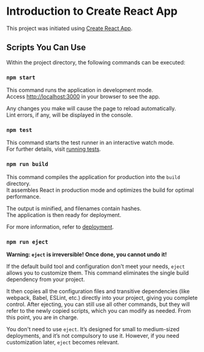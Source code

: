 
# Introduction to Create React App

This project was initiated using [Create React App](https://github.com/facebook/create-react-app).

## Scripts You Can Use

Within the project directory, the following commands can be executed:

### `npm start`

This command runs the application in development mode.  
Access [http://localhost:3000](http://localhost:3000/) in your browser to see the app.

Any changes you make will cause the page to reload automatically.  
Lint errors, if any, will be displayed in the console.

### `npm test`

This command starts the test runner in an interactive watch mode.  
For further details, visit [running tests](https://facebook.github.io/create-react-app/docs/running-tests).

### `npm run build`

This command compiles the application for production into the `build` directory.  
It assembles React in production mode and optimizes the build for optimal performance.

The output is minified, and filenames contain hashes.  
The application is then ready for deployment.

For more information, refer to [deployment](https://facebook.github.io/create-react-app/docs/deployment).

### `npm run eject`

**Warning: `eject` is irreversible! Once done, you cannot undo it!**

If the default build tool and configuration don't meet your needs, `eject` allows you to customize them. This command eliminates the single build dependency from your project.

It then copies all the configuration files and transitive dependencies (like webpack, Babel, ESLint, etc.) directly into your project, giving you complete control. After ejecting, you can still use all other commands, but they will refer to the newly copied scripts, which you can modify as needed. From this point, you are in charge.

You don't need to use `eject`. It’s designed for small to medium-sized deployments, and it’s not compulsory to use it. However, if you need customization later, `eject` becomes relevant.

